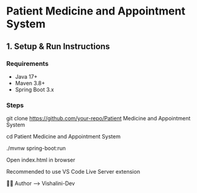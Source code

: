 #   Patient Medicine and Appointment System

## 1. Setup & Run Instructions

### Requirements
- Java 17+
- Maven 3.8+
- Spring Boot 3.x

### Steps

git clone https://github.com/your-repo/Patient Medicine and Appointment System

cd Patient Medicine and Appointment System

./mvnw spring-boot:run

Open index.html in browser

Recommended to use VS Code Live Server extension

👩‍💻 Author --> Vishalini-Dev
